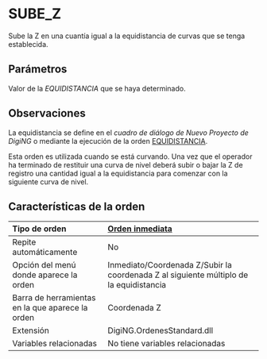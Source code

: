 # SUBE\_Z

Sube la Z en una cuantía igual a la equidistancia de curvas que se tenga establecida.

## Parámetros

Valor de la _EQUIDISTANCIA_ que se haya determinado.

## Observaciones

La equidistancia se define en el _cuadro de diálogo de Nuevo Proyecto de DigiNG_ o mediante la ejecución de la orden [EQUIDISTANCIA](/digi3d-net/referencia/ventana-de-dibujo/variables/e/equidistancia.md).

Esta orden es utilizada cuando se está curvando. Una vez que el operador ha terminado de restituir una curva de nivel deberá subir o bajar la Z de registro una cantidad igual a la equidistancia para comenzar con la siguiente curva de nivel.

## Características de la orden

| Tipo de orden | [Orden inmediata](sube-z.md) |
| :--- | :--- |
| Repite automáticamente | No |
| Opción del menú donde aparece la orden | Inmediato/Coordenada Z/Subir la coordenada Z al siguiente múltiplo de la equidistancia |
| Barra de herramientas en la que aparece la orden | Coordenada Z |
| Extensión | DigiNG.OrdenesStandard.dll |
| Variables relacionadas | No tiene variables relacionadas |

